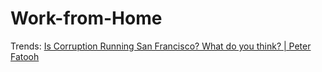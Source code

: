 # Work-from-Home
Trends: [Is Corruption Running San Francisco? What do you think? | Peter Fatooh](https://youtu.be/heFQzb0eFPI)

